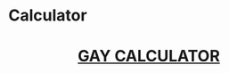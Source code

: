 # Calculator


<h1 align="center">
  <a href="[https://shubham01015.github.io/gaycalculator/">
     GAY CALCULATOR
  </a>
</h1>
